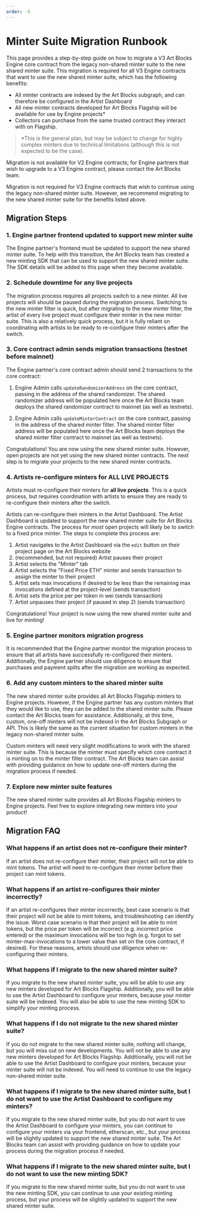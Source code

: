 ```yaml
---
order: -5
---
```


# Minter Suite Migration Runbook

This page provides a step-by-step guide on how to migrate a V3 Art Blocks Engine core contract from the legacy non-shared minter suite to the new shared minter suite. This migration is required for all V3 Engine contracts that want to use the new shared minter suite, which has the following benefits:

- All minter contracts are indexed by the Art Blocks subgraph, and can therefore be configured in the Artist Dashboard
- All new minter contracts developed for Art Blocks Flagship will be available for use by Engine projects\*
- Collectors can purchase from the same trusted contract they interact with on Flagship.

> \*This is the general plan, but may be subject to change for highly complex minters due to technical limitations (although this is not expected to be the case).

Migration is not available for V2 Engine contracts; for Engine partners that wish to upgrade to a V3 Engine contract, please contact the Art Blocks team.

Migration is not required for V3 Engine contracts that wish to continue using the legacy non-shared minter suite. However, we recommend migrating to the new shared minter suite for the benefits listed above.

## Migration Steps

### 1. Engine partner frontend updated to support new minter suite

The Engine partner's frontend must be updated to support the new shared minter suite. To help with this transition, the Art Blocks team has created a new minting SDK that can be used to support the new shared minter suite. The SDK details will be added to this page when they become available.

### 2. Schedule downtime for any live projects

The migration process requires all projects switch to a new minter. All live projects will should be paused during the migration process. Switching to the new minter filter is quick, but after migrating to the new minter filter, the artist of every live project must configure their minter in the new minter suite. This is also a relatively quick process, but it is fully reliant on coordinating with artists to be ready to re-configure their minters after the switch.

### 3. Core contract admin sends migration transactions (testnet before mainnet)

The Engine partner's core contract admin should send 2 transactions to the core contract:

1. Engine Admin calls `updateRandomizerAddress` on the core contract, passing in the address of the shared randomizer. The shared randomizer address will be populated here once the Art Blocks team deploys the shared randomizer contract to mainnet (as well as testnets).

2. Engine Admin calls `updateMinterContract` on the core contract, passing in the address of the shared minter filter. The shared minter filter address will be populated here once the Art Blocks team deploys the shared minter filter contract to mainnet (as well as testnets).

Congratulations! You are now using the new shared minter suite. However, open projects are not yet using the new shared minter contracts. The next step is to migrate your projects to the new shared minter contracts.

### 4. Artists re-configure minters for ALL LIVE PROJECTS

Artists must re-configure their minters for **all live projects**. This is a quick process, but requires coordination with artists to ensure they are ready to re-configure their minters after the switch.

Artists can re-configure their minters in the Artist Dashboard. The Artist Dashboard is updated to support the new shared minter suite for Art Blocks Engine contracts. The process for _most_ open projects will likely be to switch to a fixed price minter. The steps to complete this process are:

1. Artist navigates to the Artist Dashboard via the `edit` button on their project page on the Art Blocks website
2. (recommended, but not required) Artist pauses their project
3. Artist selects the "Minter" tab
4. Artist selects the "Fixed Price ETH" minter and sends transaction to assign the minter to their project
5. Artist sets max invocations if desired to be less than the remaining max invocations defined at the project-level (sends transaction)
6. Artist sets the price per per token in wei (sends transaction)
7. Artist unpauses their project (if paused in step 2) (sends transaction)

Congratulations! Your project is now using the new shared minter suite and live for minting!

### 5. Engine partner monitors migration progress

It is recommended that the Engine partner monitor the migration process to ensure that all artists have successfully re-configured their minters. Additionally, the Engine partner should use diligence to ensure that purchases and payment splits after the migration are working as expected.

### 6. Add any custom minters to the shared minter suite

The new shared minter suite provides all Art Blocks Flagship minters to Engine projects. However, if the Engine partner has any custom minters that they would like to use, they can be added to the shared minter suite. Please contact the Art Blocks team for assistance. Additionally, at this time, custom, one-off minters will not be indexed in the Art Blocks Subgraph or API. This is likely the same as the current situation for custom minters in the legacy non-shared minter suite.

Custom minters will need very slight modifications to work with the shared minter suite. This is because the minter must specify which core contract it is minting on to the minter filter contract. The Art Blocks team can assist with providing guidance on how to update one-off minters during the migration process if needed.

### 7. Explore new minter suite features

The new shared minter suite provides all Art Blocks Flagship minters to Engine projects. Feel free to explore integrating new minters into your product!

## Migration FAQ

### What happens if an artist does not re-configure their minter?

If an artist does not re-configure their minter, their project will not be able to mint tokens. The artist will need to re-configure their minter before their project can mint tokens.

### What happens if an artist re-configures their minter incorrectly?

If an artist re-configures their minter incorrectly, best case scenario is that their project will not be able to mint tokens, and troubleshooting can identify the issue. Worst case scenario is that their project will be able to mint tokens, but the price per token will be incorrect (e.g. incorrect price entered) or the maximum invocations will be too high (e.g. forgot to set minter-max-invocations to a lower value than set on the core contract, if desired). For these reasons, artists should use diligence when re-configuring their minters.

### What happens if I migrate to the new shared minter suite?

If you migrate to the new shared minter suite, you will be able to use any new minters developed for Art Blocks Flagship. Additionally, you will be able to use the Artist Dashboard to configure your minters, because your minter suite will be indexed. You will also be able to use the new minting SDK to simplify your minting process.

### What happens if I do not migrate to the new shared minter suite?

If you do not migrate to the new shared minter suite, nothing will change, but you will miss out on new developments. You will not be able to use any new minters developed for Art Blocks Flagship. Additionally, you will not be able to use the Artist Dashboard to configure your minters, because your minter suite will not be indexed. You will need to continue to use the legacy non-shared minter suite.

### What happens if I migrate to the new shared minter suite, but I do not want to use the Artist Dashboard to configure my minters?

If you migrate to the new shared minter suite, but you do not want to use the Artist Dashboard to configure your minters, you can continue to configure your minters via your frontend, etherscan, etc., but your process will be slightly updated to support the new shared minter suite. The Art Blocks team can assist with providing guidance on how to update your process during the migration process if needed.

### What happens if I migrate to the new shared minter suite, but I do not want to use the new minting SDK?

If you migrate to the new shared minter suite, but you do not want to use the new minting SDK, you can continue to use your existing minting process, but your process will be slightly updated to support the new shared minter suite.
